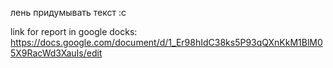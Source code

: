 лень придумывать текст :с

link for report in google docks: https://docs.google.com/document/d/1_Er98hIdC38ks5P93qQXnKkM1BlM05X9RacWd3XauIs/edit